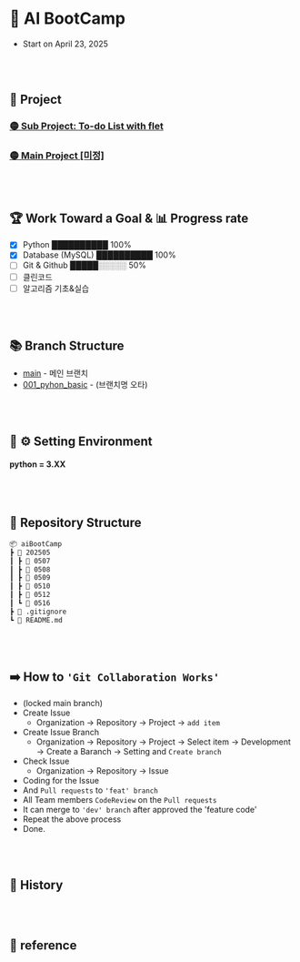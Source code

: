 # 🤖 AI BootCamp

- Start on April 23, 2025

<br><br>

## 📜 Project

### [🟡 Sub Project: To-do List with flet](https://github.com/sesac-namu/proj-todo)

### [🟡 Main Project [미정]](https://github.com/sesac-namu)

<br><br>

## 🏆 Work Toward a Goal & 📊 Progress rate

- [x] Python ██████████ 100%
- [x] Database (MySQL) ██████████ 100%
- [ ] Git & Github █████░░░░░ 50%
- [ ] 클린코드
- [ ] 알고리즘 기초&실습

<br><br>

## 📚 Branch Structure

- [main](../main) - 메인 브랜치
- [001_pyhon_basic](../dev) - (브랜치명 오타)

<br><br>

## 🛑 ⚙︎ Setting Environment

#### python = 3.XX

<br><br>

## 📁 Repository Structure

```markdown
📦 aiBootCamp  
┣ 📂 202505
┃ ┣ 📂 0507
┃ ┣ 📂 0508
┃ ┣ 📂 0509
┃ ┣ 📂 0510
┃ ┣ 📂 0512
┃ ┗ 📂 0516
┣ 📄 .gitignore
┗ 📄 README.md
```

<br><br>

## ➡️ How to `'Git Collaboration Works'`

- (locked main branch)
- Create Issue
  - Organization -> Repository -> Project -> `add item`
- Create Issue Branch
  - Organization -> Repository -> Project -> Select item -> Development -> Create a Baranch -> Setting and `Create branch`
- Check Issue
  - Organization -> Repository -> Issue
- Coding for the Issue
- And `Pull requests` to `'feat' branch`
- All Team members `CodeReview` on the `Pull requests`
- It can merge to `'dev' branch` after approved the 'feature code'
- Repeat the above process
- Done.

<br><br>

## 📝 History

<br><br>

## 🔗 reference
